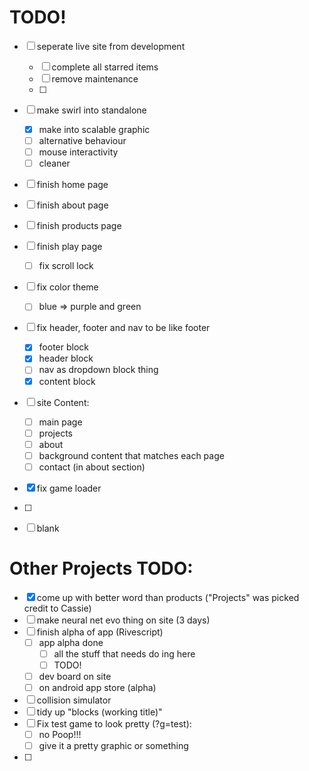 # TODO!

- [ ] seperate live site from development
	- [ ] complete all starred items
	- [ ] remove maintenance
	- [ ] 

- [ ] make swirl into standalone
	- [x] make into scalable graphic
	- [ ] alternative behaviour
	- [ ] mouse interactivity
	- [ ] cleaner
- [ ] finish home page
- [ ] finish about page
- [ ] finish products page
- [ ] finish play page
	- [ ] fix scroll lock
- [ ] fix color theme
	- [ ] blue => purple and green
- [ ] fix header, footer and nav to be like footer
	- [x] footer block
	- [x] header block
	- [ ] nav as dropdown block thing
	- [x] content block
- [ ] site Content:
	- [ ] main page
	- [ ] projects
	- [ ] about
	- [ ] background content that matches each page
	- [ ] contact (in about section)
- [x] fix game loader
- [ ] 

- [ ] blank

# Other Projects TODO:
- [x] come up with better word than products ("Projects" was picked credit to Cassie)
- [ ] make neural net evo thing on site (3 days)
- [ ] finish alpha of app (Rivescript)
	- [ ] app alpha done
		- [ ] all the stuff that needs do ing here
		- [ ] TODO!
	- [ ] dev board on site
	- [ ] on android app store (alpha)
- [ ] collision simulator
- [ ] tidy up "blocks (working title)"
- [ ] Fix test game to look pretty (?g=test):
	- [ ] no Poop!!!
	- [ ] give it a pretty graphic or something
- [ ] 


